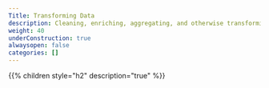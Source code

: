 ```yaml
---
Title: Transforming Data
description: Cleaning, enriching, aggregating, and otherwise transforming data in the system. Properties of derivative datasets and stream processing. 
weight: 40
underConstruction: true
alwaysopen: false
categories: []
---
```


{{% children style="h2" description="true" %}}
